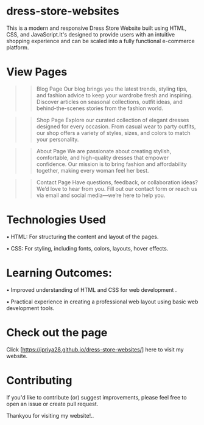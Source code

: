 # dress-store-websites

This is a modern and responsive Dress Store Website built using HTML, CSS, and JavaScript.It's designed to provide users with an intuitive shopping experience and can be scaled into a fully functional e-commerce platform.

# View Pages

>> Blog Page
Our blog brings you the latest trends, styling tips, and fashion advice to keep your wardrobe fresh and inspiring. Discover articles on seasonal collections, outfit ideas, and behind-the-scenes stories from the fashion world.


>> Shop Page
Explore our curated collection of elegant dresses designed for every occasion. From casual wear to party outfits, our shop offers a variety of styles, sizes, and colors to match your personality.


>> About Page
We are passionate about creating stylish, comfortable, and high-quality dresses that empower confidence. Our mission is to bring fashion and affordability together, making every woman feel her best.


>> Contact Page
Have questions, feedback, or collaboration ideas? We’d love to hear from you. Fill out our contact form or reach us via email and social media—we’re here to help you.


# Technologies Used

• HTML: For structuring the content and layout of the pages.

• CSS: For styling, including fonts, colors, layouts, hover effects.


# Learning Outcomes:

• Improved understanding of HTML and CSS for web development . 

• Practical experience in creating a professional web layout using basic web development tools.

# Check out the page

Click [https://jpriya28.github.io/dress-store-websites/] here to visit my  website.

# Contributing

If you'd like to contribute (or) suggest improvements, please feel free to open an issue or create pull request.

Thankyou for visiting my  website!..
